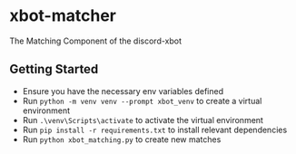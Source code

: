 # xbot-matcher

The Matching Component of the discord-xbot

## Getting Started
- Ensure you have the necessary env variables defined
- Run `python -m venv venv --prompt xbot_venv` to create a virtual environment
- Run `.\venv\Scripts\activate` to activate the virtual environment
- Run `pip install -r requirements.txt` to install relevant dependencies
- Run `python xbot_matching.py` to create new matches